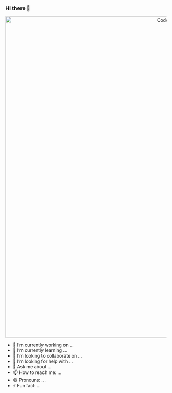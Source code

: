 ### Hi there 👋
<center>
<img src="https://media0.giphy.com/media/3ov9jPghXAsbvLmcjm/giphy.gif?cid=ecf05e473s7y4056i6796t8nuaig3f31vnsfj3u65o33jpj9&rid=giphy.gif&ct=g" alt="Coder GIF" width="1000">
  </center>



- 🔭 I’m currently working on ...
- 🌱 I’m currently learning ...
- 👯 I’m looking to collaborate on ...
- 🤔 I’m looking for help with ...
- 💬 Ask me about ...
- 📫 How to reach me: ...
- 😄 Pronouns: ...
- ⚡ Fun fact: ...
